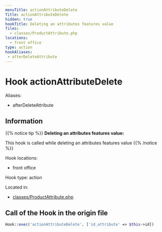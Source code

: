 ```yaml
---
menuTitle: actionAttributeDelete
Title: actionAttributeDelete
hidden: true
hookTitle: Deleting an attributes features value
files:
  - classes/ProductAttribute.php
locations:
  - front office
type: action
hookAliases:
 - afterDeleteAttribute
---
```


# Hook actionAttributeDelete

Aliases: 
 - afterDeleteAttribute



## Information

{{% notice tip %}}
**Deleting an attributes features value:** 

This hook is called while deleting an attributes features value
{{% /notice %}}

Hook locations: 
  - front office

Hook type: action

Located in: 
  - [classes/ProductAttribute.php](https://github.com/PrestaShop/PrestaShop/blob/8.0.x/classes/ProductAttribute.php)

## Call of the Hook in the origin file

```php
Hook::exec('actionAttributeDelete', ['id_attribute' => $this->id])
```